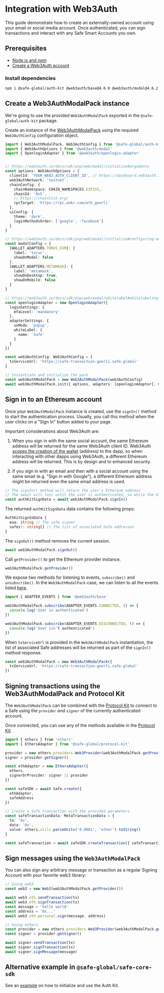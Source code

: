 # Integration with Web3Auth

This guide demonstrate how to create an externally-owned account using your email or social media account. Once authenticated, you can sign transactions and interact with any Safe Smart Accounts you own.

## Prerequisites

- [Node.js and npm](https://docs.npmjs.com/downloading-and-installing-node-js-and-npm)
- [Create a Web3Auth account](https://dashboard.web3auth.io)

### Install dependencies

```bash
npm i @safe-global/auth-kit @web3auth/base@4.6.0 @web3auth/modal@4.6.2 @web3auth/openlogin-adapter@4.6.0
```

## Create a Web3AuthModalPack instance

We're going to use the provided `Web3AuthModalPack` exported in the `@safe-global/auth-kit` package.

Create an instance of the [Web3AuthModalPack](https://github.com/safe-global/safe-core-sdk/tree/main/packages/auth-kit/src/packs/web3auth/Web3AuthModalPack.ts) using the required `Web3AuthConfig` configuration object.

```typescript
import { Web3AuthModalPack, Web3AuthConfig } from '@safe-global/auth-kit'
import { Web3AuthOptions } from '@web3auth/modal'
import { OpenloginAdapter } from '@web3auth/openlogin-adapter'


// https://web3auth.io/docs/sdk/pnp/web/modal/initialize#arguments
const options: Web3AuthOptions = {
  clientId: 'YOUR_WEB3_AUTH_CLIENT_ID', // https://dashboard.web3auth.io/
  web3AuthNetwork: 'testnet',
  chainConfig: {
    chainNamespace: CHAIN_NAMESPACES.EIP155,
    chainId: '0x5',
    // https://chainlist.org/
    rpcTarget: 'https://rpc.ankr.com/eth_goerli'
  },
  uiConfig: {
    theme: 'dark',
    loginMethodsOrder: ['google', 'facebook']
  }
}

// https://web3auth.io/docs/sdk/pnp/web/modal/initialize#configuring-adapters
const modalConfig = {
  [WALLET_ADAPTERS.TORUS_EVM]: {
    label: 'torus',
    showOnModal: false
  },
  [WALLET_ADAPTERS.METAMASK]: {
    label: 'metamask',
    showOnDesktop: true,
    showOnMobile: false
  }
}

// https://web3auth.io/docs/sdk/pnp/web/modal/whitelabel#whitelabeling-while-modal-initialization
const openloginAdapter = new OpenloginAdapter({
  loginSettings: {
    mfaLevel: 'mandatory'
  },
  adapterSettings: {
    uxMode: 'popup',
    whiteLabel: {
      name: 'Safe'
    }
  }
})

const web3AuthConfig: Web3AuthConfig = {
  txServiceUrl: 'https://safe-transaction-goerli.safe.global'
}

// Instantiate and initialize the pack
const web3AuthModalPack = new Web3AuthModalPack(web3AuthConfig)
await web3AuthModalPack.init({ options, adapters: [openloginAdapter], modalConfig })
```

## Sign in to an Ethereum account

Once your `Web3AuthModalPack` instance is created, use the `signIn()` method to start the authentication process. Usually, you call this method when the user clicks on a "Sign In" button added to your page.

Important considerations about Web3Auth are:

1) When you sign in with the same social account, the same Ethereum address will be returned for the same Web3Auth client ID. Web3Auth [scopes the creation of the wallet](https://web3auth.io/docs/troubleshooting/different-wallet-address-issue) (address) to the dapp, so when interacting with other dapps using Web3Auth, a different Ethereum address will be returned. This is by design and to enhanced security.

2) If you sign in with an email and then with a social account using the same email (e.g. "Sign in with Google"), a different Ethereum address might be returned even the same email address is used.

```typescript
// The signIn() method will return the user's Ethereum address
// The await will last until the user is authenticated, so while the UI modal is showed
const authKitSignData = await web3AuthModalPack.signIn()
```

The returned `authKitSignData` data contains the following props:

```typescript
AuthKitSignInData {
  eoa: string // The safe signer
  safes?: string[] // The list of associated Safe addresses
}
```

The `signOut()` method removes the current session.

```typescript
await web3AuthModalPack.signOut()
```

Call `getProvider()` to get the Ethereum provider instance.

```typescript
web3AuthModalPack.getProvider()
```

We expose two methods for listening to events, `subscribe()` and `unsubscribe()`. In the `Web3AuthModalPack` case, we can listen to all the events listed [here](https://web3auth.io/docs/sdk/pnp/web/modal/initialize#subscribing-the-lifecycle-events).

```typescript
import { ADAPTER_EVENTS } from '@web3auth/base'

web3AuthModalPack.subscribe(ADAPTER_EVENTS.CONNECTED, () => {
  console.log('User is authenticated')
})

web3AuthModalPack.subscribe(ADAPTER_EVENTS.DISCONNECTED, () => {
  console.log('User isn't authenticated')
})
```

When `txServiceUrl` is provided in the `Web3AuthModalPack` instantiation, the list of associated Safe addresses will be returned as part of the `signIn()` method response.

```typescript
const web3AuthModalPack = new Web3AuthModalPack({
  txServiceUrl: 'https://safe-transaction-goerli.safe.global'
})
```

## Signing transactions using the Web3AuthModalPack and Protocol Kit

The `Web3AuthModalPack` can be combined with the [Protocol Kit](../../protocol-kit/README.md) to connect to a Safe using the `provider` and `signer` of the currently authenticated account.

Once connected, you can use any of the methods available in the [Protocol Kit](https://github.com/safe-global/safe-core-sdk/tree/main/packages/protocol-kit#sdk-api).

```typescript
import { ethers } from 'ethers'
import { EthersAdapter } from '@safe-global/protocol-kit'

provider = new ethers.providers.Web3Provider(web3AuthModalPack.getProvider())
signer = provider.getSigner()

const ethAdapter = new EthersAdapter({
  ethers,
  signerOrProvider: signer || provider
})

const safeSDK = await Safe.create({
  ethAdapter,
  safeAddress
})

// Create a Safe transaction with the provided parameters
const safeTransactionData: MetaTransactionData = {
  to: '0x',
  data: '0x',
  value: ethers.utils.parseUnits('0.0001', 'ether').toString()
}

const safeTransaction = await safeSDK.createTransaction({ safeTransactionData })
```

## Sign messages using the `Web3AuthModalPack`

You can also sign any arbitrary message or transaction as a regular Signing Account with your favorite web3 library:

```typescript
// Using web3
const web3 = new Web3(web3AuthModalPack.getProvider())

await web3.eth.sendTransaction(tx)
await web3.eth.signTransaction(tx)
const message = 'hello world'
const address = '0x...'
await web3.eth.personal.sign(message, address)

// Using ethers
const provider = new ethers.providers.Web3Provider(web3AuthModalPack.getProvider())
const signer = provider.getSigner()

await signer.sendTransaction(tx)
await signer.signTransaction(tx)
await signer.signMessage(message)
```

## Alternative example in `@safe-global/safe-core-sdk`

See an [example](https://github.com/safe-global/safe-core-sdk/blob/main/packages/auth-kit/example/src/App.tsx) on how to initialize and use the Auth Kit.
